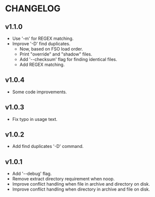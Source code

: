 # CHANGELOG

## v1.1.0

* Use '-m' for REGEX matching.
* Improve '-D' find duplicates.
    - Now, based on FSO load order.
    - Print "override" and "shadow" files.
    - Add '--checksum' flag for finding identical files.
    - Add REGEX matching.


## v1.0.4

* Some code improvements.


## v1.0.3

* Fix typo in usage text.


## v1.0.2

* Add find duplicates '-D' command.


## v1.0.1

* Add '--debug' flag.
* Remove extract directory requirement when noop.
* Improve conflict handling when file in archive and directory on disk.
* Improve conflict handling when directory in archive and file on disk.
